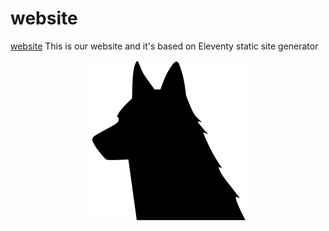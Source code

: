 # website
[website](https://3d-wolf.com/)
This is our website and it's based on Eleventy static site generator
<div align="center">
    <img src="static/images/logos/wolf.svg" width="256px" height="256px"/>
</div>
